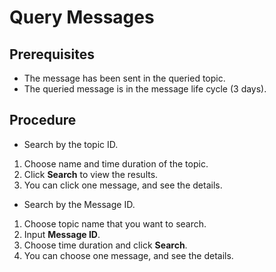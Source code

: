 # Query Messages
## Prerequisites
* The message has been sent in the queried topic.
* The queried message is in the message life cycle (3 days).
## Procedure
* Search by the topic ID.
 
1. Choose name and time duration of the topic.
2. Click **Search** to view the results.
3. You can click one message, and see the details.

* Search by the Message ID.
 
1. Choose topic name that you want to search.
2. Input **Message ID**.
3. Choose time duration and click **Search**.
4. You can choose one message, and see the details.
